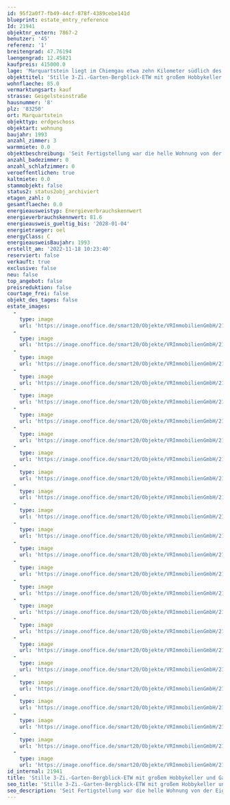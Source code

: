 ```yaml
---
id: 95f2a0f7-fb49-44cf-878f-4389cebe141d
blueprint: estate_entry_reference
Id: 21941
objektnr_extern: 7867-2
benutzer: '45'
referenz: '1'
breitengrad: 47.76194
laengengrad: 12.45821
kaufpreis: 415000.0
lage: 'Marquartstein liegt im Chiemgau etwa zehn Kilometer südlich des Chiemsees im Tal der Tiroler Achen *** 3 Anschlussstellen der A8 in ca. 15 Min. erreichbar, wie auch Bahnhöfe in Übersee, Bernau, oder Prien am Chiemsee *** Um den beliebten Luftkurort gibt es zahlreiche (Berg-)Wanderwege, vielfältige (Natur-)Sportmöglichkeiten, Loipen, Badeseen,, nahegelegene Golfplätze uvm. *** Zu Fuß sind viele Geschäfte, Ärzte etc. schnell erreichbar. In den nächstgelegenen Orten Grassau und Unterwössen gibt es weitere große Discounter uvm. *** Sonnenverwöhnte Lage in der Talmitte *** Bergblick nach Ost und West'
objekttitel: 'Stille 3-Zi.-Garten-Bergblick-ETW mit großem Hobbykeller und Garage'
wohnflaeche: 85.0
vermarktungsart: kauf
strasse: Geigelsteinstraße
hausnummer: '8'
plz: '83250'
ort: Marquartstein
objekttyp: erdgeschoss
objektart: wohnung
baujahr: 1993
anzahl_zimmer: 3
warmmiete: 0.0
objektbeschreibung: 'Seit Fertigstellung war die helle Wohnung von der Eigentümerin selbst bewohnt *** Zweitwohnsitz nicht erlaubt *** Die Garten-Wohnung mit riesiger Süd- und Westterrasse mit 3 Ausgängen befindet sich in einem gepflegten 6-Familienhaus *** Wohnraum mit Eichen-Parkett, Schlafräume und Küche mit Teppich, ansonsten zeitlos gefliest *** Bad und Diele mit elektr. Fußbodenheizung *** Inkl. Einbauküche und Markise *** Ein ca. 16 m² großer Hobby-, sowie ein ca. 12 m² Hauswirtschaftsraum liegen unter der Wohnung und sind zum Treppenhaus auch über eine interne Wendeltreppe zugängig. Diese eigenen Kellerräume sind gut belüft- und beheizbar *** Der schön angelegte Garten grenzt westseitig an eine größere, unverbaubare Wiesenfläche der Hausgemeinschaft *** 2019 wurden Fenster und Holzteile gestrichen; 2021 Neupflasterung des Hofs samt Hauszugang; 2007 neue Ölzentralheizung (Anschluss Naturfernwärme vorerst verschoben) *** Fensterläden *** Entkalkungsanlage im Haus *** Einzelgarage *** Gemeinschaftlicher Fahrradraum *** Hausgeld mtl. 357,- € inkl. Garage (davon 90,- € Rücklage)'
anzahl_badezimmer: 0
anzahl_schlafzimmer: 0
veroeffentlichen: true
kaltmiete: 0.0
stammobjekt: false
status2: status2obj_archiviert
etagen_zahl: 0
gesamtflaeche: 0.0
energieausweistyp: Energieverbrauchskennwert
energieverbrauchskennwert: 81.6
energieausweis_gueltig_bis: '2028-01-04'
energietraeger: oel
energyClass: C
energieausweisBaujahr: 1993
erstellt_am: '2022-11-18 10:23:40'
reserviert: false
verkauft: true
exclusive: false
neu: false
top_angebot: false
preisreduktion: false
courtage_frei: false
objekt_des_tages: false
estate_images:
  -
    type: image
    url: 'https://image.onoffice.de/smart20/Objekte/VRImmobilienGmbH/21941/06eefa00-b933-4aa2-b02a-a706c5a88489.jpg'
  -
    type: image
    url: 'https://image.onoffice.de/smart20/Objekte/VRImmobilienGmbH/21941/4bb5dcf5-0033-4353-9449-ac4b315caae2.jpg'
  -
    type: image
    url: 'https://image.onoffice.de/smart20/Objekte/VRImmobilienGmbH/21941/06f360da-8b0b-43ac-afe1-786e291a58ce.jpg'
  -
    type: image
    url: 'https://image.onoffice.de/smart20/Objekte/VRImmobilienGmbH/21941/c799fe6a-b9a9-410c-8a2c-41df8dbb343b.jpg'
  -
    type: image
    url: 'https://image.onoffice.de/smart20/Objekte/VRImmobilienGmbH/21941/e5549c52-c023-4b87-b4ff-0ef5a1599431.jpg'
  -
    type: image
    url: 'https://image.onoffice.de/smart20/Objekte/VRImmobilienGmbH/21941/e28da6e1-33a2-4011-99d3-0b0e51f1bd21.jpg'
  -
    type: image
    url: 'https://image.onoffice.de/smart20/Objekte/VRImmobilienGmbH/21941/3d875c7c-7eac-4d3a-a3db-423729409fe9.jpg'
  -
    type: image
    url: 'https://image.onoffice.de/smart20/Objekte/VRImmobilienGmbH/21941/bec8c57a-2b47-4582-a6ec-deb0f278967d.jpg'
  -
    type: image
    url: 'https://image.onoffice.de/smart20/Objekte/VRImmobilienGmbH/21941/ad4b5aab-5809-4805-ac56-219b3f7f7497.jpg'
  -
    type: image
    url: 'https://image.onoffice.de/smart20/Objekte/VRImmobilienGmbH/21941/e49f6de6-6d6e-4f64-aa56-08a44558b23c.jpg'
  -
    type: image
    url: 'https://image.onoffice.de/smart20/Objekte/VRImmobilienGmbH/21941/7c743f3c-f130-4e98-8f2c-62c015a0d398.jpg'
  -
    type: image
    url: 'https://image.onoffice.de/smart20/Objekte/VRImmobilienGmbH/21941/40bedf34-22b8-4b4b-a895-6babd4893b04.jpg'
  -
    type: image
    url: 'https://image.onoffice.de/smart20/Objekte/VRImmobilienGmbH/21941/2889b065-f8ca-4cc8-b5ff-ac14a3f51008.jpg'
  -
    type: image
    url: 'https://image.onoffice.de/smart20/Objekte/VRImmobilienGmbH/21941/101ab335-2d14-4e18-a8ae-41939c170019.jpg'
  -
    type: image
    url: 'https://image.onoffice.de/smart20/Objekte/VRImmobilienGmbH/21941/18e0b418-6c0d-47df-a774-993f8753d61c.jpg'
  -
    type: image
    url: 'https://image.onoffice.de/smart20/Objekte/VRImmobilienGmbH/21941/c00f988f-f008-4af8-878f-22cc9c3850d0.jpg'
  -
    type: image
    url: 'https://image.onoffice.de/smart20/Objekte/VRImmobilienGmbH/21941/ad8eccd7-f78e-4f0f-b1ad-e58b3eb7e905.jpg'
  -
    type: image
    url: 'https://image.onoffice.de/smart20/Objekte/VRImmobilienGmbH/21941/2bb0fb90-b3c9-42c8-b92b-e7b4598f4318.jpg'
  -
    type: image
    url: 'https://image.onoffice.de/smart20/Objekte/VRImmobilienGmbH/21941/59b5fb91-24d7-41ec-b599-7e7e29f27ed7.jpg'
  -
    type: image
    url: 'https://image.onoffice.de/smart20/Objekte/VRImmobilienGmbH/21941/1c682606-6817-47d0-8e58-be50e44fb417.jpg'
  -
    type: image
    url: 'https://image.onoffice.de/smart20/Objekte/VRImmobilienGmbH/21941/cc1f943f-d8a3-4cf5-84a3-4041d44a6b3b.jpg'
  -
    type: image
    url: 'https://image.onoffice.de/smart20/Objekte/VRImmobilienGmbH/21941/55f9cceb-d2be-4c34-8196-d61da4c504b3.jpg'
  -
    type: image
    url: 'https://image.onoffice.de/smart20/Objekte/VRImmobilienGmbH/21941/ceb123a8-3c5b-43e8-8aa3-dcbd14e11e02.jpg'
  -
    type: image
    url: 'https://image.onoffice.de/smart20/Objekte/VRImmobilienGmbH/21941/a988d6cb-b38f-484e-b5fd-30adb199dac4.jpg'
id_internal: 21941
title: 'Stille 3-Zi.-Garten-Bergblick-ETW mit großem Hobbykeller und Garage'
seo_title: 'Stille 3-Zi.-Garten-Bergblick-ETW mit großem Hobbykeller und Garage'
seo_description: 'Seit Fertigstellung war die helle Wohnung von der Eigentümerin selbst bewohnt *** Zweitwohnsitz nicht erlaubt *** Die Garten-Wohnung mit riesiger Süd- und Wes'
---
```

